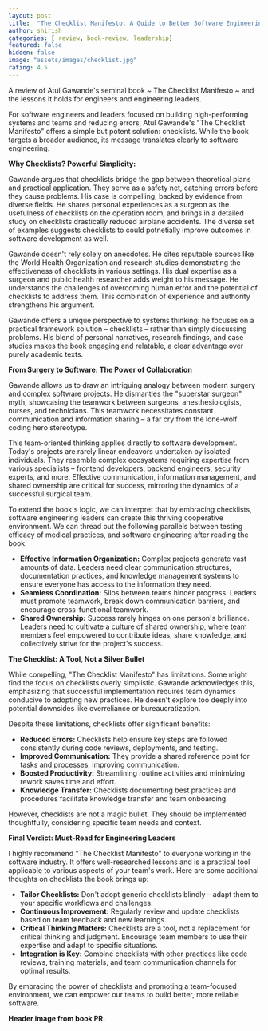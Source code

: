 ```yaml
---
layout: post
title:  "The Checklist Manifesto: A Guide to Better Software Engineering"
author: shirish
categories: [ review, book-review, leadership]
featured: false
hidden: false
image: "assets/images/checklist.jpg"
rating: 4.5
---
```


A review of Atul Gawande's seminal book ~ The Checklist Manifesto ~ and the lessons it holds for engineers and engineering leaders.

For software engineers and leaders focused on building high-performing systems and teams and reducing errors, Atul Gawande's "The Checklist Manifesto" offers a simple but potent solution: checklists. While the book targets a broader audience, its message translates clearly to software engineering.

**Why Checklists? Powerful Simplicity:**

Gawande argues that checklists bridge the gap between theoretical plans and practical application. They serve as a safety net, catching errors before they cause problems. His case is compelling, backed by evidence from diverse fields.  He shares personal experiences as a surgeon as the usefulness of checklists on the operation room, and brings in a detailed study on checklists drastically reduced airplane accidents. The diverse set of examples suggests checklists to could potnetially improve outcomes in software development as well.

Gawande doesn't rely solely on anecdotes. He cites reputable sources like the World Health Organization and research studies demonstrating the effectiveness of checklists in various settings.  His dual expertise as a surgeon and public health researcher adds weight to his message. He understands the challenges of overcoming human error and the potential of checklists to address them. This combination of experience and authority strengthens his argument.

Gawande offers a unique perspective to systems thinking: he focuses on a practical framework solution – checklists – rather than simply discussing problems.  His blend of personal narratives, research findings, and case studies makes the book engaging and relatable, a clear advantage over purely academic texts.

**From Surgery to Software: The Power of Collaboration**

Gawande allows us to draw an intriguing analogy between modern surgery and complex software projects.  He dismantles the "superstar surgeon" myth, showcasing the teamwork between surgeons, anesthesiologists, nurses, and technicians. This teamwork necessitates constant communication and information sharing – a far cry from the lone-wolf coding hero stereotype.

This team-oriented thinking applies directly to software development. Today's projects are rarely linear endeavors undertaken by isolated individuals.  They resemble complex ecosystems requiring expertise from various specialists – frontend developers, backend engineers, security experts, and more. Effective communication, information management, and shared ownership are critical for success, mirroring the dynamics of a successful surgical team.

To extend the book's logic, we can interpret that by embracing checklists, software engineering leaders can create this thriving cooperative environment. We can thread out the following parallels between testing efficacy of medical practices, and software engineering after reading the book:

* **Effective Information Organization:**  Complex projects generate vast amounts of data. Leaders need clear communication structures, documentation practices, and knowledge management systems to ensure everyone has access to the information they need.
* **Seamless Coordination:** Silos between teams hinder progress. Leaders must promote teamwork, break down communication barriers, and encourage cross-functional teamwork.
* **Shared Ownership:** Success rarely hinges on one person's brilliance. Leaders need to cultivate a culture of shared ownership, where team members feel empowered to contribute ideas, share knowledge, and collectively strive for the project's success. 

**The Checklist: A Tool, Not a Silver Bullet**

While compelling, "The Checklist Manifesto" has limitations. Some might find the focus on checklists overly simplistic. Gawande acknowledges this, emphasizing that successful implementation requires team dynamics conducive to adopting new practices.  He doesn't explore too deeply into potential downsides like overreliance or bureaucratization.

Despite these limitations, checklists offer significant benefits:

* **Reduced Errors:**  Checklists help ensure key steps are followed consistently during code reviews, deployments, and testing.
* **Improved Communication:**  They provide a shared reference point for tasks and processes, improving communication.
* **Boosted Productivity:**  Streamlining routine activities and minimizing rework saves time and effort.
* **Knowledge Transfer:**  Checklists documenting best practices and procedures facilitate knowledge transfer and team onboarding.

However, checklists are not a magic bullet.  They should be implemented thoughtfully, considering specific team needs and context.

**Final Verdict: Must-Read for Engineering Leaders**

I highly recommend "The Checklist Manifesto" to everyone working in the software industry. It offers well-researched lessons and is a practical tool applicable to various aspects of your team's work. Here are some additional thoughts on checklists the book brings up:

* **Tailor Checklists:** Don't adopt generic checklists blindly – adapt them to your specific workflows and challenges. 
* **Continuous Improvement:**  Regularly review and update checklists based on team feedback and new learnings.
* **Critical Thinking Matters:** Checklists are a tool, not a replacement for critical thinking and judgment. Encourage team members to use their expertise and adapt to specific situations.
* **Integration is Key:**  Combine checklists with other practices like code reviews, training materials, and team communication channels for optimal results.

By embracing the power of checklists and promoting a team-focused environment, we can empower our teams to build better, more reliable software. 

__Header image from book PR.__